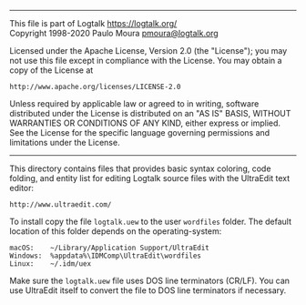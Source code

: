 ________________________________________________________________________

This file is part of Logtalk <https://logtalk.org/>  
Copyright 1998-2020 Paulo Moura <pmoura@logtalk.org>

Licensed under the Apache License, Version 2.0 (the "License");
you may not use this file except in compliance with the License.
You may obtain a copy of the License at

    http://www.apache.org/licenses/LICENSE-2.0

Unless required by applicable law or agreed to in writing, software
distributed under the License is distributed on an "AS IS" BASIS,
WITHOUT WARRANTIES OR CONDITIONS OF ANY KIND, either express or implied.
See the License for the specific language governing permissions and
limitations under the License.
________________________________________________________________________


This directory contains files that provides basic syntax coloring,
code folding, and entity list for editing Logtalk source files with
the UltraEdit text editor:

	http://www.ultraedit.com/

To install copy the file `logtalk.uew` to the user `wordfiles` folder.
The default location of this folder depends on the operating-system:

	macOS:    ~/Library/Application Support/UltraEdit
	Windows:  %appdata%\IDMComp\UltraEdit\wordfiles
	Linux:    ~/.idm/uex

Make sure the `logtalk.uew` file uses DOS line terminators (CR/LF). You
can use UltraEdit itself to convert the file to DOS line terminators if
necessary.
